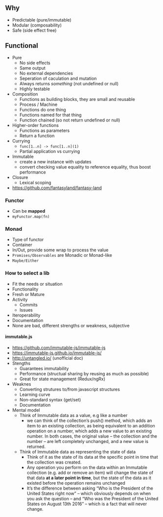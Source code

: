 ## Why

- Predictable (pure/immutable)
- Modular (composability)
- Safe (side effect free)

## Functional

- Pure
  - No side effects
  - Same output
  - No external dependencies
  - Seperation of caculation and mutation
  - Always returns _something_ (not undefined or null)
  - Highly testable
- Composition
  - Functions as building blocks, they are small and reusable
  - Process / Machine
  - Functions do one thing
  - Functions named for that thing
  - Function chained (so not return undefined or null)
- Higher-order functions
  - Functions as parameters
  - Return a function
- Currying
  - `func[1..n] -> func[1..n](1)`
  - Partial application vs currying
- Immutable
  - create a new instance with updates
  - convert checking value equality to reference equality, thus boost performance
- Closure
  - Lexical scoping
- https://github.com/fantasyland/fantasy-land

### Functor

- Can be **mapped**
- `myFunctor.map(fn)`

### Monad

- Type of functor
- Container
- In/Out, provide some wrap to process the value
- `Promises/Observables` are Monadic or Monad-like
- `Maybe/Either`

### How to select a lib

- Fit the needs or situation
- Functionality
- Fresh or Mature
- Activity
  - Commits
  - Issues
- Iteroperability
- Documentation
- None are bad, different strengths or weakness, subjective

#### immutable.js

- https://github.com/immutable-js/immutable-js
- https://immutable-js.github.io/immutable-js/
- http://untangled.io/ (unofficial doc)
- Stengths
  - Guarantees immutability
  - Performance (structual sharing by reusing as much as possible)
  - Great for state management (Redux/ngRx)
- Weaknes
  - Converting strutures to/from javascript structures
  - Learning curve
  - Non-standard syntax (get/set)
  - Documentation
- Mental model
  - Think of Immutable data as a value, e.g like a number
    - we can think of the collection’s push() method, which adds an item to an existing collection, as being equivalent to an addition operation on a number, which adds a new value to an existing number. In both cases, the original value – the collection and the number – are left completely unchanged, and a new value is returned.
  - Think of Immutable data as representing the state of data
    - Think of it as the state of its data at the specific point in time that the collection was created.
    - Any operation you perform on the data within an Immutable collection (e.g. add or remove an item) will change the state of that data **at a later point in time**, but the state of the data as it existed before the operation remains unchanged
    - It’s the difference between asking “Who is the President of the United States right now” – which obviously depends on when you ask the question – and “Who was the President of the United States on August 13th 2016” – which is a fact that will never change.
